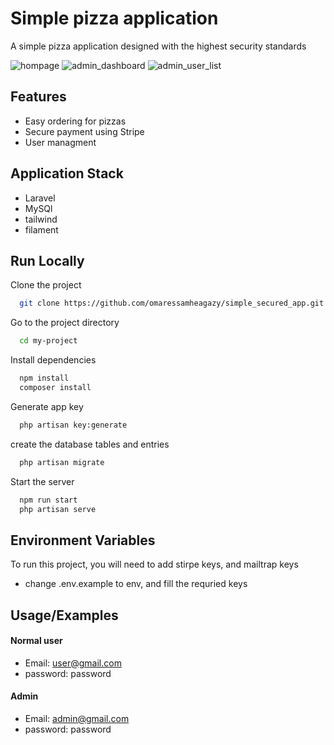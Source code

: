 
# Simple pizza application

A simple pizza application designed with the highest security standards

![hompage](https://github.com/omaressamheagazy/simple_secured_app/assets/68665060/6b8f0fd9-324a-49ef-b19c-58a466dac256)
![admin_dashboard](https://github.com/omaressamheagazy/simple_secured_app/assets/68665060/9504e876-549f-44b5-96d6-3a24b5211cb3)
![admin_user_list](https://github.com/omaressamheagazy/simple_secured_app/assets/68665060/1c93327e-864d-41d1-bc73-b35d395839e6)


## Features

- Easy ordering for pizzas
- Secure payment using Stripe
- User managment 


## Application Stack
* Laravel 
* MySQl
* tailwind 
* filament 


## Run Locally

Clone the project

```bash
  git clone https://github.com/omaressamheagazy/simple_secured_app.git
```

Go to the project directory

```bash
  cd my-project
```

Install dependencies

```bash
  npm install
  composer install
```
Generate app key

```bash
  php artisan key:generate
```
create the database tables and entries

```bash
  php artisan migrate
```

Start the server

```bash
  npm run start
  php artisan serve
```


## Environment Variables

To run this project, you will need to add stirpe keys, and mailtrap keys
* change .env.example to env, and fill the requried keys
## Usage/Examples
#### Normal user
* Email: user@gmail.com
* password: password
#### Admin
* Email: admin@gmail.com
* password: password






